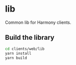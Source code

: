 # lib

Common lib for Harmony clients.

## Build the library

```bash
cd clients/web/lib
yarn install
yarn build
```
